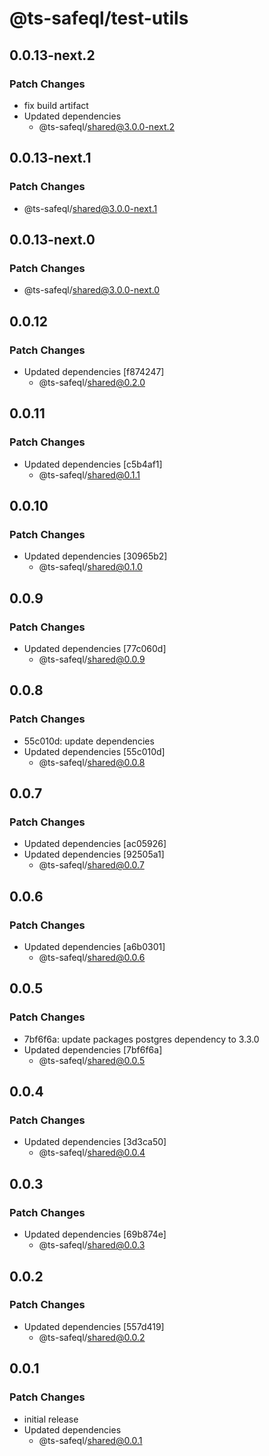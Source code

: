 # @ts-safeql/test-utils

## 0.0.13-next.2

### Patch Changes

- fix build artifact
- Updated dependencies
  - @ts-safeql/shared@3.0.0-next.2

## 0.0.13-next.1

### Patch Changes

- @ts-safeql/shared@3.0.0-next.1

## 0.0.13-next.0

### Patch Changes

- @ts-safeql/shared@3.0.0-next.0

## 0.0.12

### Patch Changes

- Updated dependencies [f874247]
  - @ts-safeql/shared@0.2.0

## 0.0.11

### Patch Changes

- Updated dependencies [c5b4af1]
  - @ts-safeql/shared@0.1.1

## 0.0.10

### Patch Changes

- Updated dependencies [30965b2]
  - @ts-safeql/shared@0.1.0

## 0.0.9

### Patch Changes

- Updated dependencies [77c060d]
  - @ts-safeql/shared@0.0.9

## 0.0.8

### Patch Changes

- 55c010d: update dependencies
- Updated dependencies [55c010d]
  - @ts-safeql/shared@0.0.8

## 0.0.7

### Patch Changes

- Updated dependencies [ac05926]
- Updated dependencies [92505a1]
  - @ts-safeql/shared@0.0.7

## 0.0.6

### Patch Changes

- Updated dependencies [a6b0301]
  - @ts-safeql/shared@0.0.6

## 0.0.5

### Patch Changes

- 7bf6f6a: update packages postgres dependency to 3.3.0
- Updated dependencies [7bf6f6a]
  - @ts-safeql/shared@0.0.5

## 0.0.4

### Patch Changes

- Updated dependencies [3d3ca50]
  - @ts-safeql/shared@0.0.4

## 0.0.3

### Patch Changes

- Updated dependencies [69b874e]
  - @ts-safeql/shared@0.0.3

## 0.0.2

### Patch Changes

- Updated dependencies [557d419]
  - @ts-safeql/shared@0.0.2

## 0.0.1

### Patch Changes

- initial release
- Updated dependencies
  - @ts-safeql/shared@0.0.1
